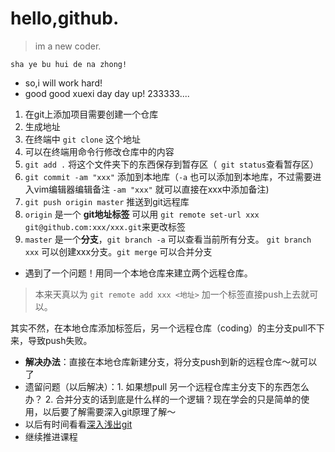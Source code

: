 # hello,github.

> im a new coder.

```
sha ye bu hui de na zhong!
```

- so,i will work hard!
- good good xuexi  day day up! 233333....

1. 在git上添加项目需要创建一个仓库
2. 生成地址
3. 在终端中 ` git clone ` 这个地址
4. 可以在终端用命令行修改仓库中的内容
 1. ` git add . ` 将这个文件夹下的东西保存到暂存区（` git status`查看暂存区）
 2. ` git commit -am "xxx" ` 添加到本地库（` -a ` 也可以添加到本地库，不过需要进入vim编辑器编辑备注 ` -am "xxx" ` 就可以直接在xxx中添加备注)
 3. ` git push origin master ` 推送到git远程库
  1. ` origin ` 是一个 **git地址标签** 可以用 ` git remote set-url xxx git@github.com:xxx/xxx.git `来更改标签
  2. ` master ` 是一个**分支**，` git branch -a ` 可以查看当前所有分支。 ` git branch xxx ` 可以创建xxx分支。` git merge ` 可以合并分支

- 遇到了一个问题！用同一个本地仓库来建立两个远程仓库。

 > 本来天真以为 `git remote add xxx <地址>` 加一个标签直接push上去就可以。

 其实不然，在本地仓库添加标签后，另一个远程仓库（coding）的主分支pull不下来，导致push失败。
 - **解决办法**：直接在本地仓库新建分支，将分支push到新的远程仓库～就可以了
 - 遗留问题（以后解决）：1. 如果想pull 另一个远程仓库主分支下的东西怎么办？
                         2. 合并分支的话到底是什么样的一个逻辑？现在学会的只是简单的使用，以后要了解需要深入git原理了解～
 - 以后有时间看看[深入浅出git](https://blog.coding.net/blog/git-from-the-inside-out)
 - 继续推进课程
